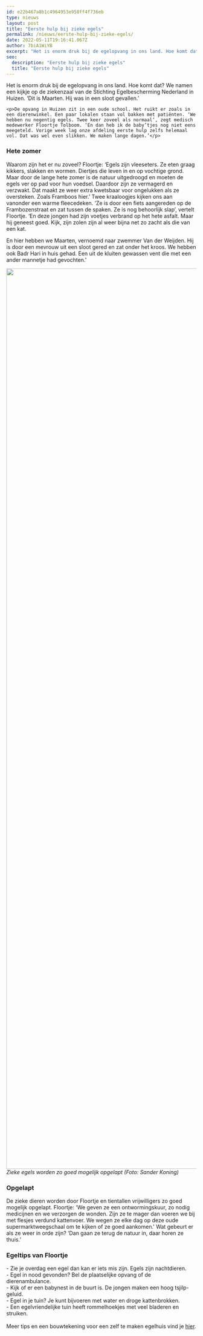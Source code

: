 ```yaml
---
id: e22b467a8b1c4964953e958ff4f736eb
type: nieuws
layout: post
title: "Eerste hulp bij zieke egels"
permalink: /nieuws/eerste-hulp-bij-zieke-egels/
date: 2022-05-11T19:16:41.067Z
author: 7biA1WiYB
excerpt: "Het is enorm druk bij de egelopvang in ons land. Hoe komt dat? We namen een kijkje op de ziekenzaal van de Stichting Egelbescherming Nederland in Huizen. ‘Dit is Maarten. Hij was in een sloot gevallen.’   "
seo:
  description: "Eerste hulp bij zieke egels"
  title: "Eerste hulp bij zieke egels"
---
```

Het is enorm druk bij de egelopvang in ons land. Hoe komt dat? We namen een kijkje op de ziekenzaal van de Stichting Egelbescherming Nederland in Huizen. ‘Dit is Maarten. Hij was in een sloot gevallen.’   

    <p>De opvang in Huizen zit in een oude school. Het ruikt er zoals in een dierenwinkel. Een paar lokalen staan vol bakken met patiënten. ‘We hebben nu negentig egels. Twee keer zoveel als normaal’, zegt medisch medewerker Floortje Tolboom. ‘En dan heb ik de baby’tjes nog niet eens meegeteld. Vorige week lag onze afdeling eerste hulp zelfs helemaal vol. Dat was wel even slikken. We maken lange dagen.’</p>
<h3><strong>Hete zomer</strong></h3>
<p>Waarom zijn het er nu zoveel? Floortje: ‘Egels zijn vleeseters. Ze eten graag kikkers, slakken en wormen. Diertjes die leven in en op vochtige grond. Maar door de lange hete zomer is de natuur uitgedroogd en moeten de egels ver op pad voor hun voedsel. Daardoor zijn ze vermagerd en verzwakt. Dat maakt ze weer extra kwetsbaar voor ongelukken als ze oversteken. Zoals Framboos hier.’ Twee kraaloogjes kijken ons aan vanonder een warme fleecedeken. ‘Ze is door een fiets aangereden op de Frambozenstraat en zat tussen de spaken. Ze is nog behoorlijk slap’, vertelt Floortje. ‘En deze jongen had zijn voetjes verbrand op het hete asfalt. Maar hij geneest goed. Kijk, zijn zolen zijn al weer bijna net zo zacht als die van een kat.</p>
<p>En hier hebben we Maarten, vernoemd naar zwemmer Van der Weijden. Hij is door een mevrouw uit een sloot gered en zat onder het kroos. We hebben ook Badr Hari in huis gehad. Een uit de kluiten gewassen vent die met een ander mannetje had gevochten.'<br><div class="media media-element-container media-default"><div id="file-534493" class="file file-image file-image-jpeg">

        
  
  <div class="content">
    <img height="2378" width="3667" class="media-element file-default" data-delta="1" src="https://original.sevendays.nl/sites/default/files/SK%20Egelopvang%2003.JPG" alt="">  </div>

  
</div>
</div><em>Zieke egels worden zo goed mogelijk opgelapt (Foto: Sander Koning)</em>
<h3><strong>Opgelapt</strong></h3>
<p>De zieke dieren worden door Floortje en tientallen vrijwilligers zo goed mogelijk opgelapt. Floortje: 'We geven ze een ontwormingskuur, zo nodig medicijnen en we verzorgen de wonden. Zijn ze te mager dan voeren we bij met flesjes verdund kattenvoer. We wegen ze elke dag op deze oude supermarktweegschaal om te kijken of ze goed aankomen.' Wat gebeurt er als ze weer in orde zijn? ‘Dan gaan ze terug de natuur in, daar horen ze thuis.’</p>
<h3><strong>Egeltips van Floortje</strong></h3>
<p>- Zie je overdag een egel dan kan er iets mis zijn. Egels zijn nachtdieren.<br>- Egel in nood gevonden? Bel de plaatselijke opvang of de dierenambulance.<br>- Kijk of er een babynest in de buurt is. De jongen maken een hoog tsjilp-geluid.<br>- Egel in je tuin? Je kunt bijvoeren met water en droge kattenbrokken.<br>- Een egelvriendelijke tuin heeft rommelhoekjes met veel bladeren en struiken.<br><br>Meer tips en een bouwtekening voor een zelf te maken egelhuis vind je <a href="https://www.egelbescherming.nl/de-egel/egels-in-uw-tuin/" target="_blank">hier</a>.</p>  

